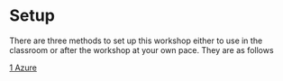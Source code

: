 # Setup


There are three methods to set up this workshop either to use in the classroom or after the workshop at your own pace. They are as follows 

[1 Azure](azure.md)
